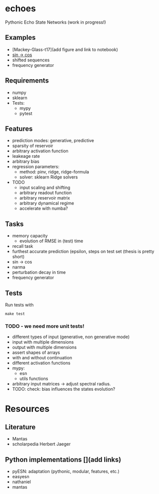 # echoes
Pythonic Echo State Networks (work in progress!)

## Examples
   - [Mackey-Glass-t17](add figure and link to notebook)
   - [sin -> cos](add)
   - shifted sequences
   - frequency generator


## Requirements
   - numpy
   - sklearn
   - Tests:
     - mypy
     - pytest 

## Features
   - prediction modes: generative, predictive
   - sparsity of reservoir 
   - arbitrary activation function
   - leakeage rate
   - arbitrary bias 
   - regression parameters:
     - method: pinv, ridge, ridge-formula
     - solver: sklearn Ridge solvers
   - TODO
     - input scaling and shifting
     - arbitrary readout function
     - arbitrary reservoir matrix
     - arbitrary dynamical regime
     - accelerate with numba?
## Tasks
   - memory capacity
     - evolution of RMSE in (test) time
   - recall task
   - furthest accurate prediction (epsilon, steps on test set (thesis is pretty short)
   - sin -> cos
   - narma
   - perturbation decay in time
   - frequency generator

## Tests 
Run tests with 
```
make test
```

### TODO - we need more unit tests!
 - different types of input (generative, non generative mode)
 - input with multiple dimensions
 - output with multiple dimensions
 - assert shapes of arrays
 - with and without continuation
 - different activation functions
 - mypy:
   - esn
   - utils functions
 - arbitrary input matrices -> adjust spectral radius.
 - TODO: check: bias influences the states evolution?

# Resources
## Literature
  - Mantas
  - scholarpedia Herbert Jaeger
## Python implementations [](add links)
  - pyESN: adaptation (pythonic, modular, features, etc.)
  - easyesn
  - nathaniel
  - mantas
